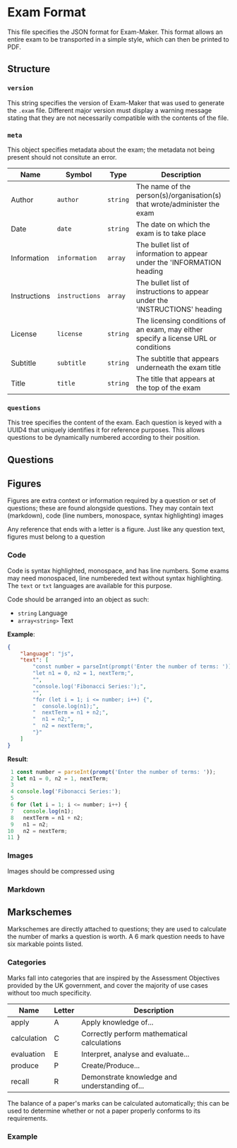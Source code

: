 # Exam Format

This file specifies the JSON format for Exam-Maker.
This format allows an entire exam to be transported in a simple style,
which can then be printed to PDF.

## Structure

### `version`

This string specifies the version of Exam-Maker that was used to generate the `.exam` file.
Different major version must display a warning message stating that they are not necessarily compatible with the contents of the file.

### `meta`

This object specifies metadata about the exam; the metadata not being present should not consitute an error.

| Name         | Symbol         | Type     | Description                                                                         |
|--------------|----------------|----------|-------------------------------------------------------------------------------------|
| Author       | `author`       | `string` | The name of the person(s)/organisation(s) that wrote/administer the exam            |
| Date         | `date`         | `string` | The date on which the exam is to take place                                         |
| Information  | `information`  | `array`  | The bullet list of information to appear under the 'INFORMATION heading             |
| Instructions | `instructions` | `array`  | The bullet list of instructions to appear under the 'INSTRUCTIONS' heading          |
| License      | `license`      | `string` | The licensing conditions of an exam, may either specify a license URL or conditions |
| Subtitle     | `subtitle`     | `string` | The subtitle that appears underneath the exam title                                 |
| Title        | `title`        | `string` | The title that appears at the top of the exam                                       |

### `questions`

This tree specifies the content of the exam.
Each question is keyed with a UUID4 that uniquely identifies it for reference purposes.
This allows questions to be dynamically numbered according to their position.

## Questions

## Figures

Figures are extra context or information required by a question or set of questions;
these are found alongside questions.
They may contain text (markdown),
code (line numbers, monospace, syntax highlighting)
images

Any reference that ends with a letter is a figure. Just like any question text, figures must belong to a question

### Code

Code is syntax highlighted,
monospace,
and has line numbers.
Some exams may need monospaced,
line numbereded text without syntax highlighting.
The `text` or `txt` languages are available for this purpose.

Code should be arranged into an object as such:

- `string` Language
- `array<string>` Text

**Example**:

```json
{
    "language": "js",
    "text": [
        "const number = parseInt(prompt('Enter the number of terms: '));",
        "let n1 = 0, n2 = 1, nextTerm;",
        "",
        "console.log('Fibonacci Series:');",
        "",
        "for (let i = 1; i <= number; i++) {",
        "  console.log(n1);",
        "  nextTerm = n1 + n2;",
        "  n1 = n2;",
        "  n2 = nextTerm;",
        "}"
    ]
}
```

**Result**:

```js
 1 const number = parseInt(prompt('Enter the number of terms: '));
 2 let n1 = 0, n2 = 1, nextTerm;
 3 
 4 console.log('Fibonacci Series:');
 5
 6 for (let i = 1; i <= number; i++) {
 7   console.log(n1);
 8   nextTerm = n1 + n2;
 9   n1 = n2;
10   n2 = nextTerm;
11 }
```

### Images

Images should be compressed using

### Markdown

## Markschemes

Markschemes are directly attached to questions;
they are used to calculate the number of marks a question is worth.
A 6 mark question needs to have six markable points listed.

### Categories

Marks fall into categories that are inspired by the Assessment Objectives provided by the UK government,
and cover the majority of use cases without too much specificity.

| Name | Letter | Description |
|---|---|---|
| apply | A | Apply knowledge of... |
| calculation | C | Correctly perform mathematical calculations |
| evaluation | E | Interpret, analyse and evaluate... |
| produce | P | Create/Produce... |
| recall | R | Demonstrate knowledge and understanding of... |

The balance of a paper's marks can be calculated automatically;
this can be used to determine whether or not a paper properly conforms to its requirements.

### Example